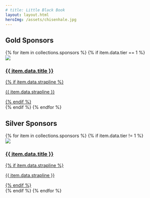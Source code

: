 ```yaml
---
# title: Little Black Book
layout: layout.html
heroImg: /assets/chisenhale.jpg
---
```


## Gold Sponsors

<section>
{% for item in collections.sponsors %}
{% if item.data.tier == 1 %}
<a href="{{ item.url }}">
<article>
    <img src="{{item.data.heroImg}}" />
    <h1 style="view-transition-name: heading-{{ forloop.index }};">{{ item.data.title }}</h1> 
    {% if item.data.strapline %}<p>{{ item.data.strapline }}</p> {% endif %}
</article>
</a>
{% endif %}
{% endfor %}
</section>

## Silver Sponsors

<section>
{% for item in collections.sponsors %}
{% if item.data.tier != 1 %}
<a href="{{ item.url }}">
<article>
    <img src="{{item.data.heroImg}}" />
    <h1 style="view-transition-name: heading-{{ forloop.index }};">{{ item.data.title }}</h1> 
     {% if item.data.strapline %}<p>{{ item.data.strapline }}</p> {% endif %}
</article>
</a>
{% endif %}
{% endfor %}
</section>
